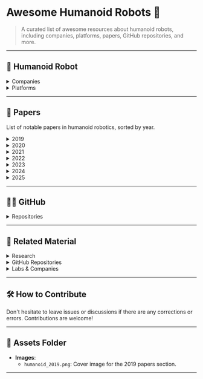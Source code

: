 # Awesome Humanoid Robots 🤖

> A curated list of awesome resources about humanoid robots, including companies, platforms, papers, GitHub repositories, and more.

---

## 🤖 Humanoid Robot

<details>
  <summary>Companies</summary>

### 👩‍💼 Companies

- **Unitree Robotics**  
  - Website: [https://www.unitree.com/cn/](https://www.unitree.com/cn/)   

</details>

<details>
  <summary>Platforms</summary>

### 💻 Platforms

- **Awesome Legged Locomotion Learning**  
  - Repository: [https://github.com/gaiyi7788/awesome-legged-locomotion-learning](https://github.com/gaiyi7788/awesome-legged-locomotion-learning)   
  - Description: TODO

</details>

---

## 📑 Papers

List of notable papers in humanoid robotics, sorted by year.

<details>
  <summary>2019</summary>

### **2019**  
![](assets/humanoid_2019.png)

- **Learning agile and dynamic motor skills for legged robots**  
  - Authors: [Paper Link](https://www.science.org/doi/10.1126/scirobotics.aau5872)   

</details>

<details>
  <summary>2020</summary>

### **2020**  
TODO

</details>

<details>
  <summary>2021</summary>

### **2021**  
TODO

</details>

<details>
  <summary>2022</summary>

### **2022**  
TODO

</details>

<details>
  <summary>2023</summary>

### **2023**  
TODO

</details>

<details>
  <summary>2024</summary>

### **2024**  
TODO

</details>

<details>
  <summary>2025</summary>

### **2025**  
TODO

</details>

---

## 🐱‍💻 GitHub

<details>
  <summary>Repositories</summary>

### Repositories

- **legged_gym**  
  - Repository: [https://github.com/leggedrobotics/legged_gym/tree/master](https://github.com/leggedrobotics/legged_gym/tree/master)   
  - Description: TODO

</details>

---

## 🌟 Related Material

<details>
  <summary>Research</summary>

### Research

- **Learning agile and dynamic motor skills for legged robots**  
  - Paper: [https://www.science.org/doi/10.1126/scirobotics.aau5872](https://www.science.org/doi/10.1126/scirobotics.aau5872)   

</details>

<details>
  <summary>GitHub Repositories</summary>

### GitHub Repositories

- **Awesome Quadrupedal Robots**  
  - Repository: [https://github.com/curieuxjy/Awesome_Quadrupedal_Robots](https://github.com/curieuxjy/Awesome_Quadrupedal_Robots)   

</details>

<details>
  <summary>Labs & Companies</summary>

### Labs & Companies

- **Unitree Robotics**  
  - Website: [https://www.unitree.com/cn/](https://www.unitree.com/cn/)   
  - Description: TODO

</details>

---

## 🛠️ How to Contribute

Don't hesitate to leave issues or discussions if there are any corrections or errors. Contributions are welcome!

---

## 📸 Assets Folder

- **Images**:  
  - `humanoid_2019.png`: Cover image for the 2019 papers section.

---

